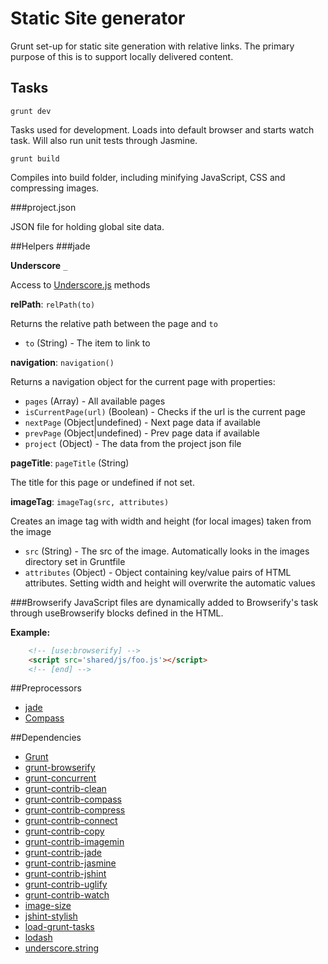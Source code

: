 # Static Site generator
Grunt set-up for static site generation with relative links. The primary purpose of this is to support locally delivered content.

## Tasks

`grunt dev`

Tasks used for development. Loads into default browser and starts watch task. Will also run unit tests through Jasmine.

`grunt build`

Compiles into build folder, including minifying JavaScript, CSS and compressing images.

###project.json

JSON file for holding global site data.

##Helpers
###jade

**Underscore** `_`

Access to [Underscore.js](http://underscorejs.org/) methods

**relPath**: `relPath(to)`

Returns the relative path between the page and `to`

- `to` (String) - The item to link to

**navigation**: `navigation()`

Returns a navigation object for the current page with properties:

- `pages` (Array) - All available pages
- `isCurrentPage(url)` (Boolean) - Checks if the url is the current page
- `nextPage` (Object|undefined) - Next page data if available
- `prevPage` (Object|undefined) - Prev page data if available
- `project` (Object) - The data from the project json file

**pageTitle**: `pageTitle` (String)

The title for this page or undefined if not set.

**imageTag**: `imageTag(src, attributes)` 

Creates an image tag with width and height (for local images) taken from the image

- `src` (String) - The src of the image. Automatically looks in the images directory set in Gruntfile
- `attributes` (Object) - Object containing key/value pairs of HTML attributes. Setting width and height will overwrite the automatic values

###Browserify
JavaScript files are dynamically added to Browserify's task through useBrowserify blocks defined in the HTML.

**Example:**
```html
	<!-- [use:browserify] -->
	<script src='shared/js/foo.js'></script>
	<!-- [end] -->
```

##Preprocessors
- [jade](http://jade-lang.com/)
- [Compass](http://compass-style.org/)

##Dependencies
- [Grunt](http://gruntjs.com/)
- [grunt-browserify](https://github.com/jmreidy/grunt-browserify)
- [grunt-concurrent](https://github.com/sindresorhus/grunt-concurrent)
- [grunt-contrib-clean](https://github.com/gruntjs/grunt-contrib-clean)
- [grunt-contrib-compass](https://github.com/gruntjs/grunt-contrib-compass)
- [grunt-contrib-compress](https://github.com/gruntjs/grunt-contrib-compress)
- [grunt-contrib-connect](https://github.com/gruntjs/grunt-contrib-connect)
- [grunt-contrib-copy](https://github.com/gruntjs/grunt-contrib-copy)
- [grunt-contrib-imagemin](https://github.com/gruntjs/grunt-contrib-imagemin)
- [grunt-contrib-jade](https://github.com/gruntjs/grunt-contrib-jade)
- [grunt-contrib-jasmine](https://github.com/gruntjs/grunt-contrib-jasmine)
- [grunt-contrib-jshint](https://github.com/gruntjs/grunt-contrib-jshint)
- [grunt-contrib-uglify](https://github.com/gruntjs/grunt-contrib-uglify)
- [grunt-contrib-watch](https://github.com/gruntjs/grunt-contrib-watch)
- [image-size](https://github.com/netroy/image-size)
- [jshint-stylish](https://github.com/sindresorhus/jshint-stylish)
- [load-grunt-tasks](https://github.com/sindresorhus/load-grunt-tasks)
- [lodash](http://lodash.com/)
- [underscore.string](http://epeli.github.io/underscore.string/)